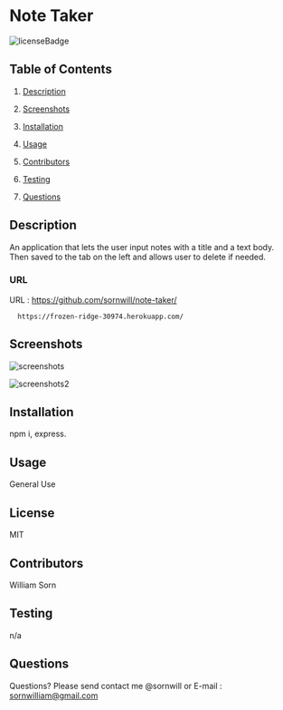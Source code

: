   
# Note Taker
![licenseBadge](https://img.shields.io/badge/license-MIT-brightgreen)
## Table of Contents 
1. [Description](#description)

2. [Screenshots](#screenshots)

3. [Installation](#installation)

4. [Usage](#usage)

5. [Contributors](#contributors)

6. [Testing](#testing)

7. [Questions](#questions)

    
## Description 
An application that lets the user input notes with a title and a text body. Then saved to the tab on the left and allows user to delete if needed.

### URL
URL : https://github.com/sornwill/note-taker/


      https://frozen-ridge-30974.herokuapp.com/

## Screenshots
![screenshots](/assets/img/screen1.jpg)


![screenshots2](/assets/img/screen2.jpg)
    
## Installation
npm i, express. 
    
## Usage
General Use 
    
## License
MIT 
    
## Contributors
William Sorn 
    
## Testing
n/a 
      
## Questions
Questions? Please send contact me @sornwill or E-mail : sornwilliam@gmail.com
      
